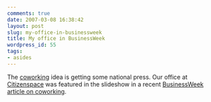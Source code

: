```yaml
---
comments: true
date: 2007-03-08 16:38:42
layout: post
slug: my-office-in-businessweek
title: My office in BusinessWeek
wordpress_id: 55
tags:
- asides
---
```


The [coworking](http://blog.coworking.info/) idea is getting some national press. Our office at [Citizenspace](http://www.citizenspace.us) was featured in the slideshow in a recent [BusinessWeek article on coworking](http://www.businessweek.com/smallbiz/content/feb2007/sb20070226_761145.htm).  
